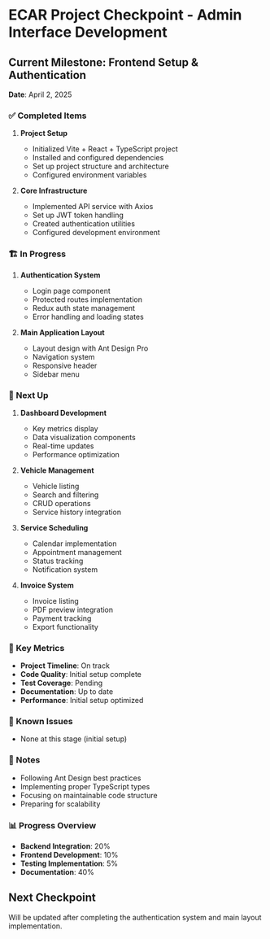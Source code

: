 # ECAR Project Checkpoint - Admin Interface Development

## Current Milestone: Frontend Setup & Authentication
**Date**: April 2, 2025

### ✅ Completed Items

1. **Project Setup**
   - Initialized Vite + React + TypeScript project
   - Installed and configured dependencies
   - Set up project structure and architecture
   - Configured environment variables

2. **Core Infrastructure**
   - Implemented API service with Axios
   - Set up JWT token handling
   - Created authentication utilities
   - Configured development environment

### 🏗️ In Progress

1. **Authentication System**
   - Login page component
   - Protected routes implementation
   - Redux auth state management
   - Error handling and loading states

2. **Main Application Layout**
   - Layout design with Ant Design Pro
   - Navigation system
   - Responsive header
   - Sidebar menu

### 📅 Next Up

1. **Dashboard Development**
   - Key metrics display
   - Data visualization components
   - Real-time updates
   - Performance optimization

2. **Vehicle Management**
   - Vehicle listing
   - Search and filtering
   - CRUD operations
   - Service history integration

3. **Service Scheduling**
   - Calendar implementation
   - Appointment management
   - Status tracking
   - Notification system

4. **Invoice System**
   - Invoice listing
   - PDF preview integration
   - Payment tracking
   - Export functionality

### 🎯 Key Metrics
- **Project Timeline**: On track
- **Code Quality**: Initial setup complete
- **Test Coverage**: Pending
- **Documentation**: Up to date
- **Performance**: Initial setup optimized

### 🚧 Known Issues
- None at this stage (initial setup)

### 📝 Notes
- Following Ant Design best practices
- Implementing proper TypeScript types
- Focusing on maintainable code structure
- Preparing for scalability

### 📊 Progress Overview
- **Backend Integration**: 20%
- **Frontend Development**: 10%
- **Testing Implementation**: 5%
- **Documentation**: 40%

## Next Checkpoint
Will be updated after completing the authentication system and main layout implementation. 